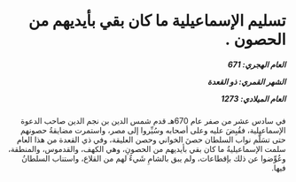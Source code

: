 <h1 dir="rtl">تسليم الإسماعيلية ما كان بقي بأيديهم من الحصون .</h1>

<h5 dir="rtl">العام الهجري:  671

الشهر القمري: ذو القعدة

العام الميلادي: 1273</h5>

<p dir="rtl">في سادس عشر من صفر عام 670هـ قدم شمس الدين بن نجم الدين صاحب الدعوة الإسماعيلية، فقُبِضَ عليه وعلى أصحابه وسُيِّروا إلى مصر، واستمرت مضايقةُ حصونهم حتى تسَلَّم نواب السلطان حصنَ الخواني وحصن العليقة، وفي ذي القعدة من هذا العام سلمت الإسماعيليةُ ما كان بقي بأيديهم من الحصونِ، وهي الكهف، والقدموس، والمنطقة، وعُوِّضوا عن ذلك بإقطاعات، ولم يبق بالشامِ شَيءٌ لهم من القلاع، واستناب السلطانُ فيها.</p></br>

